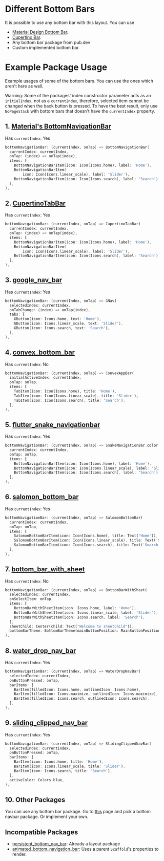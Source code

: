 # Different Bottom Bars
It is possible to use any bottom bar with this layout. You can use
 - [Material Design Bottom Bar](https://api.flutter.dev/flutter/material/BottomNavigationBar-class.html).
 - [Cupertino Bar](https://api.flutter.dev/flutter/cupertino/CupertinoTabBar-class.html).
 - Any bottom bar package from pub.dev
 - Custom implemented bottom bar.

# Example Package Usage
Example usages of some of the bottom bars. You can use the ones which aren't here as well.

Warning: Some of the packages' index constructor parameter acts as an `initialIndex`, not as a `currentIndex`, therefore, selected item cannot be changed when the back button is pressed. To have the best result, only use `NoPageStack` with bottom bars that doesn't have the `currentIndex` property.

## 1. [Material's BottomNavigationBar](https://api.flutter.dev/flutter/material/BottomNavigationBar-class.html)

Has `currentIndex`: Yes

```dart
bottomNavigationBar: (currentIndex, onTap) => BottomNavigationBar(
  currentIndex: currentIndex,
  onTap: (index) => onTap(index),
  items: [
    BottomNavigationBarItem(icon: Icon(Icons.home), label: 'Home'),
    BottomNavigationBarItem(
        icon: Icon(Icons.linear_scale), label: 'Slider'),
    BottomNavigationBarItem(icon: Icon(Icons.search), label: 'Search'),
  ],
),
```

## 2. [CupertinoTabBar](https://api.flutter.dev/flutter/cupertino/CupertinoTabBar-class.html)

Has `currentIndex`: Yes

```dart
bottomNavigationBar: (currentIndex, onTap) => CupertinoTabBar(
  currentIndex: currentIndex,
  onTap: (index) => onTap(index),
  items: [
    BottomNavigationBarItem(icon: Icon(Icons.home), label: 'Home'),
    BottomNavigationBarItem(
        icon: Icon(Icons.linear_scale), label: 'Slider'),
    BottomNavigationBarItem(icon: Icon(Icons.search), label: 'Search'),
  ],
),
```

## 3. [google_nav_bar](https://pub.dev/packages/google_nav_bar)

Has `currentIndex`: Yes

```dart
bottomNavigationBar: (currentIndex, onTap) => GNav(
  selectedIndex: currentIndex,
  onTabChange: (index) => onTap(index),
  tabs: [
    GButton(icon: Icons.home, text: 'Home'),
    GButton(icon: Icons.linear_scale, text: 'Slider'),
    GButton(icon: Icons.search, text: 'Search'),
  ],
),
```

## 4. [convex_bottom_bar](https://pub.dev/packages/convex_bottom_bar)

Has `currentIndex`: No

```dart
bottomNavigationBar: (currentIndex, onTap) => ConvexAppBar(
  initialActiveIndex: currentIndex,
  onTap: onTap,
  items: [
    TabItem(icon: Icon(Icons.home), title: 'Home'),
    TabItem(icon: Icon(Icons.linear_scale), title: 'Slider'),
    TabItem(icon: Icon(Icons.search), title: 'Search'),
  ],
),
```

## 5. [flutter_snake_navigationbar](https://pub.dev/packages/flutter_snake_navigationbar)

Has `currentIndex`: Yes

```dart
bottomNavigationBar: (currentIndex, onTap) => SnakeNavigationBar.color(
  currentIndex: currentIndex,
  onTap: onTap,
  items: [
    BottomNavigationBarItem(icon: Icon(Icons.home), label: 'Home'),
    BottomNavigationBarItem(icon: Icon(Icons.linear_scale), label: 'Slider'),
    BottomNavigationBarItem(icon: Icon(Icons.search), label: 'Search'),
  ],
),
```

## 6. [salomon_bottom_bar](https://pub.dev/packages/salomon_bottom_bar)

Has `currentIndex`: Yes

```dart
bottomNavigationBar: (currentIndex, onTap) => SalomonBottomBar(
  currentIndex: currentIndex,
  onTap: onTap,
  items: [
    SalomonBottomBarItem(icon: Icon(Icons.home), title: Text('Home')),
    SalomonBottomBarItem(icon: Icon(Icons.linear_scale), title: Text('Slider')),
    SalomonBottomBarItem(icon: Icon(Icons.search), title: Text('Search')),
  ],
),
```

## 7. [bottom_bar_with_sheet](https://pub.dev/packages/bottom_bar_with_sheet)

Has `currentIndex`: No

```dart
bottomNavigationBar: (currentIndex, onTap) => BottomBarWithSheet(
  selectedIndex: currentIndex,
  onSelectItem: onTap,
  items: [
    BottomBarWithSheetItem(icon: Icons.home, label: 'Home'),
    BottomBarWithSheetItem(icon: Icons.linear_scale, label: 'Slider'),
    BottomBarWithSheetItem(icon: Icons.search, label: 'Search'),
  ],
  sheetChild: Center(child: Text("Welcome to sheetChild")),
  bottomBarTheme: BottomBarTheme(mainButtonPosition: MainButtonPosition.right),
),
```

## 8. [water_drop_nav_bar](https://pub.dev/packages/water_drop_nav_bar)

Has `currentIndex`: Yes

```dart
bottomNavigationBar: (currentIndex, onTap) => WaterDropNavBar(
  selectedIndex: currentIndex,
  onButtonPressed: onTap,
  barItems: [
    BarItem(filledIcon: Icons.home, outlinedIcon: Icons.home),
    BarItem(filledIcon: Icons.maximize, outlinedIcon: Icons.maximize),
    BarItem(filledIcon: Icons.search, outlinedIcon: Icons.search),
  ],
),
```

## 9. [sliding_clipped_nav_bar](https://pub.dev/packages/sliding_clipped_nav_bar)

Has `currentIndex`: Yes

```dart
bottomNavigationBar: (currentIndex, onTap) => SlidingClippedNavBar(
  selectedIndex: currentIndex,
  onButtonPressed: onTap,
  barItems: [
    BarItem(icon: Icons.home, title: 'Home'),
    BarItem(icon: Icons.linear_scale, title: 'Slider'),
    BarItem(icon: Icons.search, title: 'Search'),
  ],
  activeColor: Colors.blue,
),
```

## 10. Other Packages
You can use any bottom bar package. Go to [this](https://pub.dev/packages?q=bottom+navigation+bar) page and pick a bottom navbar package. Or implement your own.

## Incompatible Packages
 - [persistent_bottom_nav_bar](https://pub.dev/packages/persistent_bottom_nav_bar): Already a layout package
 - [animated_bottom_navigation_bar](https://pub.dev/packages/animated_bottom_navigation_bar): Uses a parent `Scaffold`'s properties to render.
